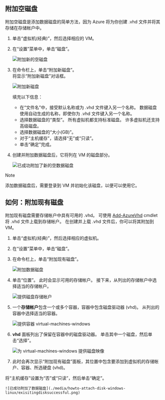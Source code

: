 


## <a name="attach-an-empty-disk"></a>附加空磁盘
附加空磁盘是添加数据磁盘的简单方法，因为 Azure 将为你创建 .vhd 文件并将其存储在存储帐户中。

1. 单击“虚拟机(经典)”，然后选择相应的 VM。

2. 在“设置”菜单中，单击“磁盘”。

   ![附加新的空磁盘](./media/howto-attach-disk-windows-linux/menudisksattachnew.png)

3. 在命令栏上，单击“附加新磁盘”。  
    将显示“附加新磁盘”对话框。

    ![附加新磁盘](./media/howto-attach-disk-windows-linux/newdiskdetail.png)

    填充以下信息：
    - 在“文件名”中，接受默认名称或为 .vhd 文件键入另一个名称。 数据磁盘使用自动生成的名称，即使你为 .vhd 文件键入另一个名称。
    - 选择数据磁盘的“类型”。 所有虚拟机都支持标准磁盘。 许多虚拟机还支持高级磁盘。
    - 选择数据磁盘的“大小(GB)”。
    - 对于“主机缓存”，请选择“无”或“只读”。
    - 单击“确定”完成。

4. 创建并附加数据磁盘后，它将列在 VM 的磁盘部分。

   ![已成功附加了新的空数据磁盘](./media/howto-attach-disk-windows-linux/newdiskemptysuccessful.png)

> [!NOTE]
> 添加数据磁盘后，需要登录到 VM 并初始化该磁盘，以便可以使用它。

## <a name="how-to-attach-an-existing-disk"></a>如何：附加现有磁盘
附加现有磁盘需要存储帐户中具有可用的 .vhd。 可使用 [Add-AzureVhd](https://msdn.microsoft.com/library/azure/dn495173.aspx) cmdlet 将 .vhd 文件上载到存储帐户。 在创建并上载 .vhd 文件后，你可以将其附加到 VM。

1. 单击“虚拟机(经典)”，然后选择相应的虚拟机。

2. 在“设置”菜单中，单击“磁盘”。

3. 在命令栏上，单击“附加现有磁盘”。

    ![附加数据磁盘](./media/howto-attach-disk-windows-linux/menudisksattachexisting.png)

4. 单击“位置”。 此时会显示可用的存储帐户。 接下来，从列出的存储帐户中选择适当的存储帐户。

    ![提供磁盘存储帐户](./media/howto-attach-disk-windows-linux/existdiskstorageaccounts.png)

5. 一个**存储帐户**包含一个或多个容器，容器中包含磁盘驱动器 (vhd)。 从列出的容器中选择适当的容器。

    ![提供容器 virtual-machines-windows](./media/howto-attach-disk-windows-linux/existdiskcontainers.png)

6. **vhd** 面板列出了保留在容器中的磁盘驱动器。 单击其中一个磁盘，然后单击“选择”。

    ![为 virtual-machines-windows 提供磁盘映像](./media/howto-attach-disk-windows-linux/existdiskvhds.png)

7. 此时会再次显示“附加现有磁盘”面板，其位置中包含要添加到虚拟机的存储帐户、容器、所选硬盘 (vhd)。

  将“主机缓存”设置为“否”或“只读”，然后单击“确定”。

    ![已成功附加了数据磁盘](./media/howto-attach-disk-windows-linux/exisitingdisksuccessful.png)
